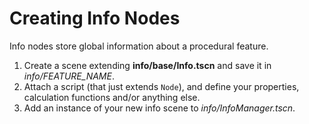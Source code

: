 # Creating Info Nodes

Info nodes store global information about a procedural feature.

1. Create a scene extending **info/base/Info.tscn** and save it in *info/FEATURE_NAME*.
2. Attach a script (that just extends `Node`), and define your properties, calculation functions and/or anything else.
3. Add an instance of your new info scene to *info/InfoManager.tscn*.
